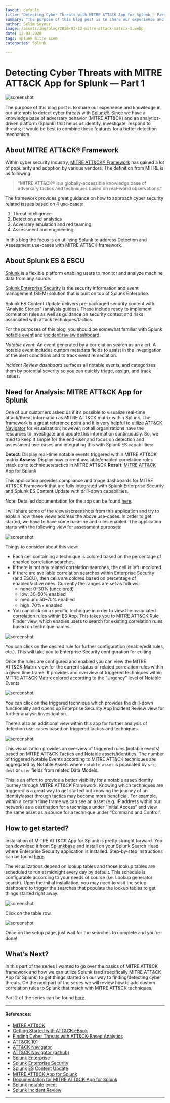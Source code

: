 ```yaml
---
layout: default
title: "Detecting Cyber Threats with MITRE ATT&CK App for Splunk — Part 1"
summary: "The purpose of this blog post is to share our experience and knowledge in our attempts to detect cyber threats with [Splunk®](https://www.splunk.com). Since we have ..."
author: Selim Seynur
image: /assets/img/blog/2020-03-12-mitre-attack-matrix-1.webp
date: 12-03-2020
tags: splunk mitre siem
categories: Splunk

---
```


# Detecting Cyber Threats with MITRE ATT&CK App for Splunk — Part 1

![screenshot](/assets/img/blog/2020-03-12-mitre-attack-matrix-1.webp)

The purpose of this blog post is to share our experience and knowledge in our attempts to detect cyber threats with [Splunk®](https://www.splunk.com). Since we have a knowledge base of adversary behavior (MITRE ATT&CK) and an analytics-driven platform (Splunk) that helps us identify, investigate, respond to threats; it would be best to combine these features for a better detection mechanism.

## About MITRE ATT&CK® Framework

Within cyber security industry, [MITRE ATT&CK® Framework](https://attack.mitre.org) has gained a lot of popularity and adoption by various vendors. The definition from MITRE is as following:

> "MITRE ATT&CK® is a globally-accessible knowledge base of adversary tactics and techniques based on real-world observations."

The framework provides great guidance on how to approach cyber security related issues based on 4 use-cases:

1. Threat intelligence
2. Detection and analytics
3. Adversary emulation and red teaming
4. Assessment and engineering

In this blog the focus is on utilizing Splunk to address Detection and Assessment use-cases with MITRE ATT&CK framework.

## About Splunk ES & ESCU
[Splunk](https://www.splunk.com) is a flexible platform enabling users to monitor and analyze machine data from any source.

[Splunk Enterprise Security](https://splunkbase.splunk.com/app/263/) is the security information and event management (SIEM) solution that is built on top of Splunk Enterprise.

Splunk ES Content Update delivers pre-packaged security content with “Analytic Stories” (analysis guides). These include ready to implement correlation rules as well as guidance on security context and risks associated with attack techniques/tactics.

For the purposes of this blog, you should be somewhat familiar with Splunk [notable event](https://docs.splunk.com/Splexicon:Notableevent) and [incident review dashboard](https://docs.splunk.com/Documentation/ES/6.1.0/User/IncidentReviewdashboard).

_Notable event_: An event generated by a correlation search as an alert. A notable event includes custom metadata fields to assist in the investigation of the alert conditions and to track event remediation.

_Incident Review dashboard_ surfaces all notable events, and categorizes them by potential severity so you can quickly triage, assign, and track issues.

## Need for Analysis: MITRE ATT&CK App for Splunk

One of our customers asked us if it’s possible to visualize real-time attack/threat information as MITRE ATT&CK matrix within Splunk. The framework is a great reference point and it is very helpful to utilize [ATT&CK Navigator](https://mitre-attack.github.io/attack-navigator/enterprise/) for visualization; however, not all organizations have the resources to investigate and update this information continuously. So, we tried to keep it simple for the end-user and focus on detection and assessment use-cases and integrating this with Splunk ES capabilities:

**Detect**: Display real-time notable events triggered within MITRE ATT&CK matrix
**Assess**: Display how current available/enabled correlation rules stack up to techniques/tactics in MITRE ATT&CK
**Result**: [MITRE ATT&CK App for Splunk](https://splunkbase.splunk.com/app/4617/)

This application provides compliance and triage dashboards for MITRE ATT&CK Framework that are fully integrated with Splunk Enterprise Security and Splunk ES Content Update with drill-down capabilities.

Note: Detailed documentation for the app can be found [here](https://seynur.github.io/DA-ESS-MitreContent/).

I will share some of the views/screenshots from this application and try to explain how these views address the above use-cases. In order to get started, we have to have some baseline and rules enabled. The application starts with the following view for assessment purposes:

![screenshot](/assets/img/blog/2020-03-12-mitre-attack-compliance-1.webp)

Things to consider about this view:
- Each cell containing a technique is colored based on the percentage of enabled correlation searches.
- If there is not any related correlation searches, the cell is left uncolored.
- If there are available correlation searches within Enterprise Security (and ESCU), then cells are colored based on percentage of enabled/active ones.  Currently the ranges are set as follows:
  - none: 0–30% (uncolored)
  - low: 30–50% enabled
  - medium: 50–70% enabled
  - high: 70%+ enabled
- You can click on a specific technique in order to view the associated correlation rules within ES App. This takes you to MITRE ATT&CK Rule Finder view, which enables users to search for existing correlation rules based on technique names.

![screenshot](/assets/img/blog/2020-03-12-mitre-attack-rulefinder-1.webp)

You can click on the desired rule for further configuration (enable/edit rules, etc.). This will take you to Enterprise Security configuration for editing.

Once the rules are configured and enabled you can view the MITRE ATT&CK Matrix view for the current status of related correlation rules within a given time frame. It provides and overview of triggered techniques within MITRE ATT&CK Matrix colored according to the “Urgency” level of Notable Events.

![screenshot](/assets/img/blog/2020-03-12-mitre-attack-matrix-2.webp "MITRE ATT&amp;CK Matrix")

You can click on the triggered technique which provides the drill-down functionality and opens up Enterprise Security App Incident Review view for further analysis/investigation.

There’s also an additional view within this app for further analysis of detection use-cases based on triggered tactics and techniques.

![screenshot](/assets/img/blog/2020-03-12-mitre-attack-sankey-1.webp)

This visualization provides an overview of triggered rules (notable events) based on MITRE ATT&CK Tactics and Notable assets/identities. The number of triggered Notable Events according to MITRE ATT&CK techniques are aggregated by Notable Assets where `notable_asset` is populated by `src`, `dest` or `user` fields from related Data Models.

This is an effort to provide a better visibility for a notable asset/identity journey through MITRE ATT&CK Framework. Knowing which techniques are triggered is a great way to get started but knowing the journey of an identity/asset through tactics may become more beneficial. For example, within a certain time frame we can see an asset (e.g. IP address within our network) as a destination for a technique under “Initial Access” and view the same asset as a source for a technique under “Command and Control”.

## How to get started?
Installation of MITRE ATT&CK App for Splunk is pretty straight forward. You can download it from [Splunkbase](https://splunkbase.splunk.com/app/4617/) and install on your Splunk Search Head where Enterprise Security application is installed. Step-by-step instructions can be found [here](https://seynur.github.io/DA-ESS-MitreContent/).

The visualizations depend on lookup tables and those lookup tables are scheduled to run at midnight every day by default. This schedule is configurable according to your needs of course (i.e. Lookup generator search). Upon the initial installation, you may need to visit the setup dashboard to trigger the searches that populate the lookup tables to get things started right away.

![screenshot](/assets/img/blog/2020-03-12-mitre-attack-compliance-2.webp)

Click on the table row.

![screenshot](/assets/img/blog/2020-03-12-mitre-attack-setup-1.webp)

Once on the setup page, just wait for the searches to complete and you’re done!

## What’s Next?
In this part of the series I wanted to go over the basics of MITRE ATT&CK framework and how we can utilize Splunk (and specifically MITRE ATT&CK App for Splunk) to get things started on our way to finding/detecting cyber threats. On the next part of the series we will review how to add custom correlation rules to Splunk that match with MITRE ATT&CK techniques.

Part 2 of the series can be found [here](/splunk/2020/04/17/detecting-cyber-threats-with-mitre-attack-app-for-splunk-part2).


---


#### References:

- [MITRE ATT&CK](https://attack.mitre.org/)
- [Getting Started with ATT&CK eBook](https://www.mitre.org/sites/default/files/publications/mitre-getting-started-with-attack-october-2019.pdf)
- [Finding Cyber Threats with ATT&CK-Based Analytics](https://www.mitre.org/publications/technical-papers/finding-cyber-threats-with-attck-based-analytics)
- [ATT&CK 101](https://medium.com/mitre-attack/att-ck-101-17074d3bc62)
- [ATT&CK Navigator](https://mitre-attack.github.io/attack-navigator/enterprise/)
- [ATT&CK Navigator (github)](https://github.com/mitre-attack/attack-navigator)
- [Splunk Enterprise](https://www.splunk.com/)
- [Splunk Enterprise Security](https://splunkbase.splunk.com/app/263/)
- [Splunk ES Content Update](https://splunkbase.splunk.com/app/3449/)
- [MITRE ATT&CK App for Splunk](https://splunkbase.splunk.com/app/4617/)
- [Documentation for MITRE ATT&CK App for Splunk](https://seynur.github.io/DA-ESS-MitreContent/)
- [Splunk notable event](https://docs.splunk.com/Splexicon:Notableevent)
- [Splunk Incident Review](https://docs.splunk.com/Documentation/ES/6.1.0/User/IncidentReviewdashboard)

---

